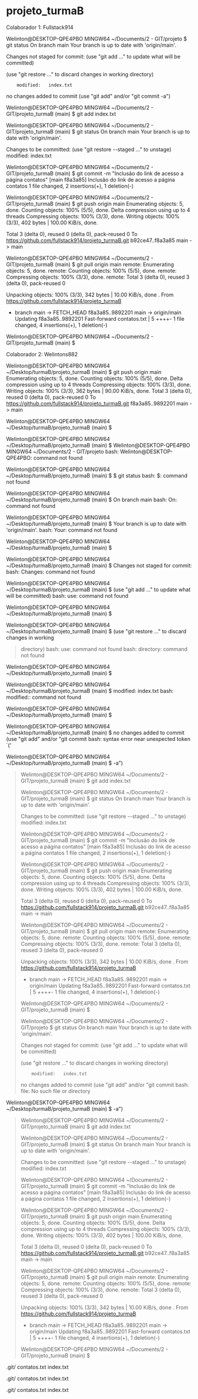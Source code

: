 # projeto_turmaB

Colaborador 1: Fullstack914

Welinton@DESKTOP-QPE4PBO MINGW64 ~/Documents/2 - GIT/projeto
$ git status
On branch main
Your branch is up to date with 'origin/main'.

Changes not staged for commit:
  (use "git add <file>..." to update what will be committed)

  (use "git restore <file>..." to discard changes in working
 directory)

        modified:   index.txt

no changes added to commit (use "git add" and/or "git commit
 -a")

Welinton@DESKTOP-QPE4PBO MINGW64 ~/Documents/2 - GIT/projeto_turmaB (main)
$ git add index.txt

Welinton@DESKTOP-QPE4PBO MINGW64 ~/Documents/2 - GIT/projeto_turmaB (main)
$ git status
On branch main
Your branch is up to date with 'origin/main'.

Changes to be committed:
  (use "git restore --staged <file>..." to unstage)
        modified:   index.txt


Welinton@DESKTOP-QPE4PBO MINGW64 ~/Documents/2 - GIT/projeto_turmaB (main)
$ git commit -m "Inclusão do link de acesso a página contatos"
[main f8a3a85] Inclusão do link de acesso a página contatos
 1 file changed, 2 insertions(+), 1 deletion(-)

Welinton@DESKTOP-QPE4PBO MINGW64 ~/Documents/2 - GIT/projeto_turmaB (main)
$ git push origin main
Enumerating objects: 5, done.
Counting objects: 100% (5/5), done.
Delta compression using up to 4 threads
Compressing objects: 100% (3/3), done.
Writing objects: 100% (3/3), 402 bytes | 100.00 KiB/s, done.

Total 3 (delta 0), reused 0 (delta 0), pack-reused 0
To https://github.com/fullstack914/projeto_turmaB.git
   b92ce47..f8a3a85  main -> main

Welinton@DESKTOP-QPE4PBO MINGW64 ~/Documents/2 - GIT/projeto_turmaB (main)
$ git pull origin main
remote: Enumerating objects: 5, done.
remote: Counting objects: 100% (5/5), done.
remote: Compressing objects: 100% (3/3), done.
remote: Total 3 (delta 0), reused 3 (delta 0), pack-reused 0

Unpacking objects: 100% (3/3), 342 bytes | 10.00 KiB/s, done
.
From https://github.com/fullstack914/projeto_turmaB
 * branch            main       -> FETCH_HEAD
   f8a3a85..9892201  main       -> origin/main
Updating f8a3a85..9892201
Fast-forward
 contatos.txt | 5 ++++-
 1 file changed, 4 insertions(+), 1 deletion(-)

Welinton@DESKTOP-QPE4PBO MINGW64 ~/Documents/2 - GIT/projeto_turmaB (main)
$



Colaborador 2: Welintons882


Welinton@DESKTOP-QPE4PBO MINGW64 ~/Desktop/turmaB/projeto_turmaB (main)
$ git push origin main
Enumerating objects: 5, done.
Counting objects: 100% (5/5), done.
Delta compression using up to 4 threads
Compressing objects: 100% (3/3), done.
Writing objects: 100% (3/3), 362 bytes | 90.00 KiB/s, done.
Total 3 (delta 0), reused 0 (delta 0), pack-reused 0
To https://github.com/fullstack914/projeto_turmaB.git
   f8a3a85..9892201  main -> main

Welinton@DESKTOP-QPE4PBO MINGW64 ~/Desktop/turmaB/projeto_turmaB (main)
$ 

Welinton@DESKTOP-QPE4PBO MINGW64 ~/Desktop/turmaB/projeto_turmaB (main)
$ Welinton@DESKTOP-QPE4PBO MINGW64 ~/Documents/2 - GIT/projeto
bash: Welinton@DESKTOP-QPE4PBO: command not found

Welinton@DESKTOP-QPE4PBO MINGW64 ~/Desktop/turmaB/projeto_turmaB (main)
$ $ git status
bash: $: command not found

Welinton@DESKTOP-QPE4PBO MINGW64 ~/Desktop/turmaB/projeto_turmaB (main)
$ On branch main
bash: On: command not found

Welinton@DESKTOP-QPE4PBO MINGW64 ~/Desktop/turmaB/projeto_turmaB (main)
$ Your branch is up to date with 'origin/main'.
bash: Your: command not found

Welinton@DESKTOP-QPE4PBO MINGW64 ~/Desktop/turmaB/projeto_turmaB (main)
$

Welinton@DESKTOP-QPE4PBO MINGW64 ~/Desktop/turmaB/projeto_turmaB (main)
$ Changes not staged for commit:
bash: Changes: command not found

Welinton@DESKTOP-QPE4PBO MINGW64 ~/Desktop/turmaB/projeto_turmaB (main)
$   (use "git add <file>..." to update what will be committed)
bash: use: command not found

Welinton@DESKTOP-QPE4PBO MINGW64 ~/Desktop/turmaB/projeto_turmaB (main)
$

Welinton@DESKTOP-QPE4PBO MINGW64 ~/Desktop/turmaB/projeto_turmaB (main)
$   (use "git restore <file>..." to discard changes in working
>  directory)
bash: use: command not found
bash: directory: command not found

Welinton@DESKTOP-QPE4PBO MINGW64 ~/Desktop/turmaB/projeto_turmaB (main)
$

Welinton@DESKTOP-QPE4PBO MINGW64 ~/Desktop/turmaB/projeto_turmaB (main)
$         modified:   index.txt
bash: modified:: command not found

Welinton@DESKTOP-QPE4PBO MINGW64 ~/Desktop/turmaB/projeto_turmaB (main)
$

Welinton@DESKTOP-QPE4PBO MINGW64 ~/Desktop/turmaB/projeto_turmaB (main)
$ no changes added to commit (use "git add" and/or "git commit
bash: syntax error near unexpected token `('

Welinton@DESKTOP-QPE4PBO MINGW64 ~/Desktop/turmaB/projeto_turmaB (main)
$  -a")
>
> Welinton@DESKTOP-QPE4PBO MINGW64 ~/Documents/2 - GIT/projeto_turmaB (main)
> $ git add index.txt
>
> Welinton@DESKTOP-QPE4PBO MINGW64 ~/Documents/2 - GIT/projeto_turmaB (main)
> $ git status
> On branch main
> Your branch is up to date with 'origin/main'.
>
> Changes to be committed:
>   (use "git restore --staged <file>..." to unstage)
>         modified:   index.txt
>
>
> Welinton@DESKTOP-QPE4PBO MINGW64 ~/Documents/2 - GIT/projeto_turmaB (main)
> $ git commit -m "Inclusão do link de acesso a página contatos"
> [main f8a3a85] Inclusão do link de acesso a página contatos
>  1 file changed, 2 insertions(+), 1 deletion(-)
>
> Welinton@DESKTOP-QPE4PBO MINGW64 ~/Documents/2 - GIT/projeto_turmaB (main)
> $ git push origin main
> Enumerating objects: 5, done.
> Counting objects: 100% (5/5), done.
> Delta compression using up to 4 threads
> Compressing objects: 100% (3/3), done.
> Writing objects: 100% (3/3), 402 bytes | 100.00 KiB/s, done.
>
> Total 3 (delta 0), reused 0 (delta 0), pack-reused 0
> To https://github.com/fullstack914/projeto_turmaB.git
>    b92ce47..f8a3a85  main -> main
>
> Welinton@DESKTOP-QPE4PBO MINGW64 ~/Documents/2 - GIT/projeto_turmaB (main)
> $ git pull origin main
> remote: Enumerating objects: 5, done.
> remote: Counting objects: 100% (5/5), done.
> remote: Compressing objects: 100% (3/3), done.
> remote: Total 3 (delta 0), reused 3 (delta 0), pack-reused 0
>
> Unpacking objects: 100% (3/3), 342 bytes | 10.00 KiB/s, done
> .
> From https://github.com/fullstack914/projeto_turmaB
>  * branch            main       -> FETCH_HEAD
>    f8a3a85..9892201  main       -> origin/main
> Updating f8a3a85..9892201
> Fast-forward
>  contatos.txt | 5 ++++-
>  1 file changed, 4 insertions(+), 1 deletion(-)
>
> Welinton@DESKTOP-QPE4PBO MINGW64 ~/Documents/2 - GIT/projeto_turmaB (main)
> $
>
> Welinton@DESKTOP-QPE4PBO MINGW64 ~/Documents/2 - GIT/projeto
> $ git status
> On branch main
> Your branch is up to date with 'origin/main'.
>
> Changes not staged for commit:
>   (use "git add <file>..." to update what will be committed)
>
>   (use "git restore <file>..." to discard changes in working
>  directory)
>
>         modified:   index.txt
>
> no changes added to commit (use "git add" and/or "git commit
bash: file: No such file or directory

Welinton@DESKTOP-QPE4PBO MINGW64 ~/Desktop/turmaB/projeto_turmaB (main)
$  -a")
>
> Welinton@DESKTOP-QPE4PBO MINGW64 ~/Documents/2 - GIT/projeto_turmaB (main)
> $ git add index.txt
>
> Welinton@DESKTOP-QPE4PBO MINGW64 ~/Documents/2 - GIT/projeto_turmaB (main)
> $ git status
> On branch main
> Your branch is up to date with 'origin/main'.
>
> Changes to be committed:
>   (use "git restore --staged <file>..." to unstage)
>         modified:   index.txt
>
>
> Welinton@DESKTOP-QPE4PBO MINGW64 ~/Documents/2 - GIT/projeto_turmaB (main)
> $ git commit -m "Inclusão do link de acesso a página contatos"
> [main f8a3a85] Inclusão do link de acesso a página contatos
>  1 file changed, 2 insertions(+), 1 deletion(-)
>
> Welinton@DESKTOP-QPE4PBO MINGW64 ~/Documents/2 - GIT/projeto_turmaB (main)
> $ git push origin main
> Enumerating objects: 5, done.
> Counting objects: 100% (5/5), done.
> Delta compression using up to 4 threads
> Compressing objects: 100% (3/3), done.
> Writing objects: 100% (3/3), 402 bytes | 100.00 KiB/s, done.
>
> Total 3 (delta 0), reused 0 (delta 0), pack-reused 0
> To https://github.com/fullstack914/projeto_turmaB.git
>    b92ce47..f8a3a85  main -> main
>
> Welinton@DESKTOP-QPE4PBO MINGW64 ~/Documents/2 - GIT/projeto_turmaB (main)
> $ git pull origin main
> remote: Enumerating objects: 5, done.
> remote: Counting objects: 100% (5/5), done.
> remote: Compressing objects: 100% (3/3), done.
> remote: Total 3 (delta 0), reused 3 (delta 0), pack-reused 0
>
> Unpacking objects: 100% (3/3), 342 bytes | 10.00 KiB/s, done
> .
> From https://github.com/fullstack914/projeto_turmaB
>  * branch            main       -> FETCH_HEAD
>    f8a3a85..9892201  main       -> origin/main
> Updating f8a3a85..9892201
> Fast-forward
>  contatos.txt | 5 ++++-
>  1 file changed, 4 insertions(+), 1 deletion(-)
>
> Welinton@DESKTOP-QPE4PBO MINGW64 ~/Documents/2 - GIT/projeto_turmaB (main)
> $
>
.git/         contatos.txt  index.txt     
>
.git/         contatos.txt  index.txt     
>
.git/         contatos.txt  index.txt    
